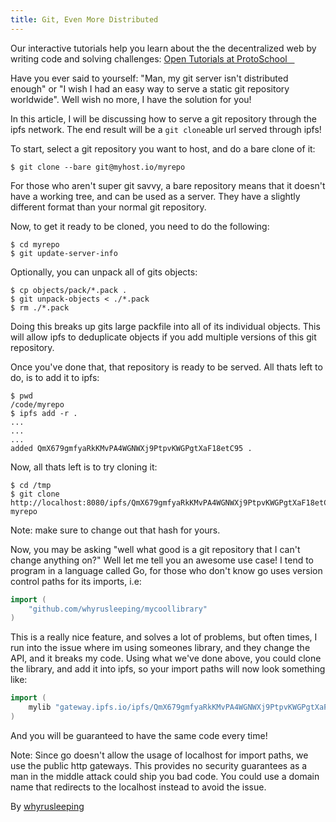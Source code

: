 ```yaml
---
title: Git, Even More Distributed
---
```


<div class="alert alert-info">
Our interactive tutorials help you learn about the the decentralized web by writing code and solving challenges:
<a class="button button-primary" href="https://proto.school/#/tutorials" role="button" target="_blank">
  Open Tutorials at ProtoSchool &nbsp;&nbsp;<i class="fa fa-external-link-square-alt"></i>
</a>
</div>


Have you ever said to yourself: "Man, my git server isn't distributed enough" or
"I wish I had an easy way to serve a static git repository worldwide". Well wish
no more, I have the solution for you!

In this article, I will be discussing how to serve a git repository through the
ipfs network. The end result will be a `git clone`able url served through ipfs!

To start, select a git repository you want to host, and do a bare clone of it:
```
$ git clone --bare git@myhost.io/myrepo
```

For those who aren't super git savvy, a bare repository means that it doesn't have
a working tree, and can be used as a server. They have a slightly different
format than your normal git repository.

Now, to get it ready to be cloned, you need to do the following:
```
$ cd myrepo
$ git update-server-info
```

Optionally, you can unpack all of gits objects:
```
$ cp objects/pack/*.pack .
$ git unpack-objects < ./*.pack
$ rm ./*.pack
```

Doing this breaks up gits large packfile into all of its individual objects.
This will allow ipfs to deduplicate objects if you add multiple versions of
this git repository.

Once you've done that, that repository is ready to be served. All thats left to do, is
to add it to ipfs:
```
$ pwd
/code/myrepo
$ ipfs add -r .
...
...
...
added QmX679gmfyaRkKMvPA4WGNWXj9PtpvKWGPgtXaF18etC95 .
```

Now, all thats left is to try cloning it:
```
$ cd /tmp
$ git clone http://localhost:8080/ipfs/QmX679gmfyaRkKMvPA4WGNWXj9PtpvKWGPgtXaF18etC95 myrepo
```

Note: make sure to change out that hash for yours.

Now, you may be asking "well what good is a git repository that I can't change anything on?"
Well let me tell you an awesome use case! I tend to program in a language called Go,
for those who don't know go uses version control paths for its imports, i.e:
```go
import (
	"github.com/whyrusleeping/mycoollibrary"
)
```

This is a really nice feature, and solves a lot of problems, but often times, I run into
the issue where im using someones library, and they change the API, and it breaks my code.
Using what we've done above, you could clone the library, and add it into ipfs, so your import
paths will now look something like:
```go
import (
	mylib "gateway.ipfs.io/ipfs/QmX679gmfyaRkKMvPA4WGNWXj9PtpvKWGPgtXaF18etC95"
)
```

And you will be guaranteed to have the same code every time!

Note: Since go doesn't allow the usage of localhost for import paths, we use the
public http gateways. This provides no security guarantees as a man in the
middle attack could ship you bad code. You could use a domain name that redirects
to the localhost instead to avoid the issue.

By [whyrusleeping](http://github.com/whyrusleeping)
